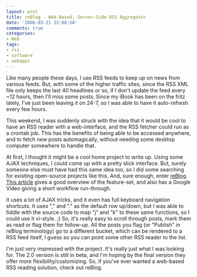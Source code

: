 ```yaml
---
layout: post
title: reBlog - Web-Based, Server-Side RSS Aggregator
date: '2006-03-21 22:08:58'
comments: true
categories:
- Web
tags:
- rss
- software
- webapps
---
```


Like many people these days, I use RSS feeds to keep up on news from various
feeds. But, with some of the higher traffic sites, since the RSS XML file only
keeps the last 40 headlines or so, if I don't update the feed every ~12 hours,
then I'll miss some posts. Since my iBook has been on the fritz lately, I've
just been leaving it on 24-7, so I was able to have it auto-refresh every few
hours.

This weekend, I was suddenly struck with the idea that it would be cool to
have an RSS reader with a web-interface, and the RSS fetcher could run as a
crontab job. This has the benefits of being able to be accessed anywhere, and
to fetch new posts automagically, without needing some desktop computer
somewhere to handle that.

<!-- more -->

At first, I thought it might be a cool home project to write up. Using some
AJAX techniques, I could come up with a pretty slick interface. But, surely
someone else must have had this same idea too, so I did some searching for
existing open-source projects like this. And, sure enough, enter
[reBlog](http://www.reblog.org/).
[This article](http://www.lifehacker.com/software/feature/how-to-set-up-reblog-killer-server-side-feed-reader-160825.php)
gives a good overview of the
feature-set, and also has a Google Video giving a short workflow run-through.

It uses a lot of AJAX tricks, and it even has full keyboard navigation
shortcuts. It uses "," and "." as the default row up/down, but I was able to
fiddle with the source code to map "j" and "k" to these same functions, so I
could use it vi-style. ;) So, it's really easy to scroll through posts, mark
them as read or flag them for follow-up. All the posts you flag (or "Publish"
in reBlog terminology) go to a different bucket, which can be rendered to a
RSS feed itself, I guess so you can point some other RSS reader to the list.

I'm just very impressed with the project. It's really just what I was looking
for. The 2.0 version is still in beta, and I'm hoping by the final version
they offer more flexibility/customizing. So, if you've ever wanted a web-based
RSS reading solution, check out reBlog.

